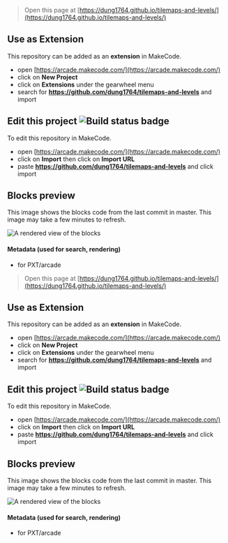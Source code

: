  


> Open this page at [https://dung1764.github.io/tilemaps-and-levels/](https://dung1764.github.io/tilemaps-and-levels/)

## Use as Extension

This repository can be added as an **extension** in MakeCode.

* open [https://arcade.makecode.com/](https://arcade.makecode.com/)
* click on **New Project**
* click on **Extensions** under the gearwheel menu
* search for **https://github.com/dung1764/tilemaps-and-levels** and import

## Edit this project ![Build status badge](https://github.com/dung1764/tilemaps-and-levels/workflows/MakeCode/badge.svg)

To edit this repository in MakeCode.

* open [https://arcade.makecode.com/](https://arcade.makecode.com/)
* click on **Import** then click on **Import URL**
* paste **https://github.com/dung1764/tilemaps-and-levels** and click import

## Blocks preview

This image shows the blocks code from the last commit in master.
This image may take a few minutes to refresh.

![A rendered view of the blocks](https://github.com/dung1764/tilemaps-and-levels/raw/master/.github/makecode/blocks.png)

#### Metadata (used for search, rendering)

* for PXT/arcade
<script src="https://makecode.com/gh-pages-embed.js"></script><script>makeCodeRender("{{ site.makecode.home_url }}", "{{ site.github.owner_name }}/{{ site.github.repository_name }}");</script>



> Open this page at [https://dung1764.github.io/tilemaps-and-levels/](https://dung1764.github.io/tilemaps-and-levels/)

## Use as Extension

This repository can be added as an **extension** in MakeCode.

* open [https://arcade.makecode.com/](https://arcade.makecode.com/)
* click on **New Project**
* click on **Extensions** under the gearwheel menu
* search for **https://github.com/dung1764/tilemaps-and-levels** and import

## Edit this project ![Build status badge](https://github.com/dung1764/tilemaps-and-levels/workflows/MakeCode/badge.svg)

To edit this repository in MakeCode.

* open [https://arcade.makecode.com/](https://arcade.makecode.com/)
* click on **Import** then click on **Import URL**
* paste **https://github.com/dung1764/tilemaps-and-levels** and click import

## Blocks preview

This image shows the blocks code from the last commit in master.
This image may take a few minutes to refresh.

![A rendered view of the blocks](https://github.com/dung1764/tilemaps-and-levels/raw/master/.github/makecode/blocks.png)

#### Metadata (used for search, rendering)

* for PXT/arcade
<script src="https://makecode.com/gh-pages-embed.js"></script><script>makeCodeRender("{{ site.makecode.home_url }}", "{{ site.github.owner_name }}/{{ site.github.repository_name }}");</script>
